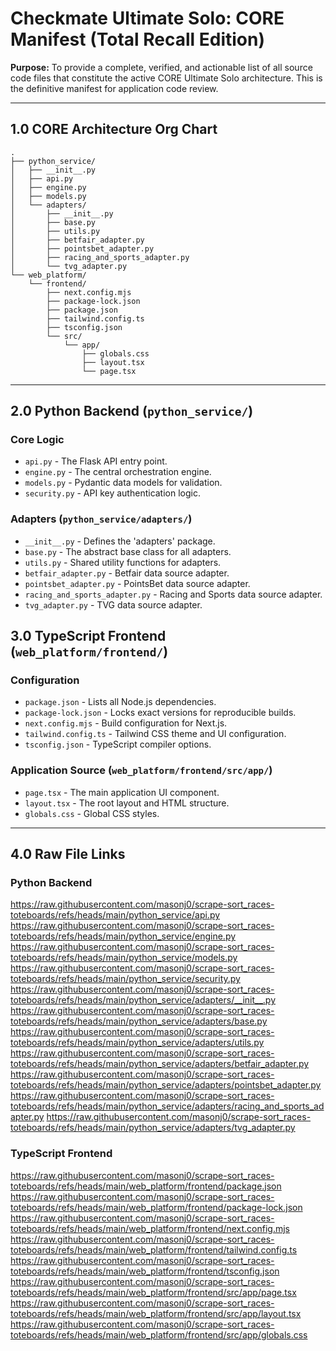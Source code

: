 # Checkmate Ultimate Solo: CORE Manifest (Total Recall Edition)

**Purpose:** To provide a complete, verified, and actionable list of all source code files that constitute the active CORE Ultimate Solo architecture. This is the definitive manifest for application code review.

---

## 1.0 CORE Architecture Org Chart

```
.
├── python_service/
│   ├── __init__.py
│   ├── api.py
│   ├── engine.py
│   ├── models.py
│   └── adapters/
│       ├── __init__.py
│       ├── base.py
│       ├── utils.py
│       ├── betfair_adapter.py
│       ├── pointsbet_adapter.py
│       ├── racing_and_sports_adapter.py
│       └── tvg_adapter.py
└── web_platform/
    └── frontend/
        ├── next.config.mjs
        ├── package-lock.json
        ├── package.json
        ├── tailwind.config.ts
        ├── tsconfig.json
        └── src/
            └── app/
                ├── globals.css
                ├── layout.tsx
                └── page.tsx
```

---

## 2.0 Python Backend (`python_service/`)

### Core Logic
*   `api.py` - The Flask API entry point.
*   `engine.py` - The central orchestration engine.
*   `models.py` - Pydantic data models for validation.
*   `security.py` - API key authentication logic.

### Adapters (`python_service/adapters/`)
*   `__init__.py` - Defines the 'adapters' package.
*   `base.py` - The abstract base class for all adapters.
*   `utils.py` - Shared utility functions for adapters.
*   `betfair_adapter.py` - Betfair data source adapter.
*   `pointsbet_adapter.py` - PointsBet data source adapter.
*   `racing_and_sports_adapter.py` - Racing and Sports data source adapter.
*   `tvg_adapter.py` - TVG data source adapter.

## 3.0 TypeScript Frontend (`web_platform/frontend/`)

### Configuration
*   `package.json` - Lists all Node.js dependencies.
*   `package-lock.json` - Locks exact versions for reproducible builds.
*   `next.config.mjs` - Build configuration for Next.js.
*   `tailwind.config.ts` - Tailwind CSS theme and UI configuration.
*   `tsconfig.json` - TypeScript compiler options.

### Application Source (`web_platform/frontend/src/app/`)
*   `page.tsx` - The main application UI component.
*   `layout.tsx` - The root layout and HTML structure.
*   `globals.css` - Global CSS styles.

---

## 4.0 Raw File Links

### Python Backend
https://raw.githubusercontent.com/masonj0/scrape-sort_races-toteboards/refs/heads/main/python_service/api.py
https://raw.githubusercontent.com/masonj0/scrape-sort_races-toteboards/refs/heads/main/python_service/engine.py
https://raw.githubusercontent.com/masonj0/scrape-sort_races-toteboards/refs/heads/main/python_service/models.py
https://raw.githubusercontent.com/masonj0/scrape-sort_races-toteboards/refs/heads/main/python_service/security.py
https://raw.githubusercontent.com/masonj0/scrape-sort_races-toteboards/refs/heads/main/python_service/adapters/__init__.py
https://raw.githubusercontent.com/masonj0/scrape-sort_races-toteboards/refs/heads/main/python_service/adapters/base.py
https://raw.githubusercontent.com/masonj0/scrape-sort_races-toteboards/refs/heads/main/python_service/adapters/utils.py
https://raw.githubusercontent.com/masonj0/scrape-sort_races-toteboards/refs/heads/main/python_service/adapters/betfair_adapter.py
https://raw.githubusercontent.com/masonj0/scrape-sort_races-toteboards/refs/heads/main/python_service/adapters/pointsbet_adapter.py
https://raw.githubusercontent.com/masonj0/scrape-sort_races-toteboards/refs/heads/main/python_service/adapters/racing_and_sports_adapter.py
https://raw.githubusercontent.com/masonj0/scrape-sort_races-toteboards/refs/heads/main/python_service/adapters/tvg_adapter.py

### TypeScript Frontend
https://raw.githubusercontent.com/masonj0/scrape-sort_races-toteboards/refs/heads/main/web_platform/frontend/package.json
https://raw.githubusercontent.com/masonj0/scrape-sort_races-toteboards/refs/heads/main/web_platform/frontend/package-lock.json
https://raw.githubusercontent.com/masonj0/scrape-sort_races-toteboards/refs/heads/main/web_platform/frontend/next.config.mjs
https://raw.githubusercontent.com/masonj0/scrape-sort_races-toteboards/refs/heads/main/web_platform/frontend/tailwind.config.ts
https://raw.githubusercontent.com/masonj0/scrape-sort_races-toteboards/refs/heads/main/web_platform/frontend/tsconfig.json
https://raw.githubusercontent.com/masonj0/scrape-sort_races-toteboards/refs/heads/main/web_platform/frontend/src/app/page.tsx
https://raw.githubusercontent.com/masonj0/scrape-sort_races-toteboards/refs/heads/main/web_platform/frontend/src/app/layout.tsx
https://raw.githubusercontent.com/masonj0/scrape-sort_races-toteboards/refs/heads/main/web_platform/frontend/src/app/globals.css